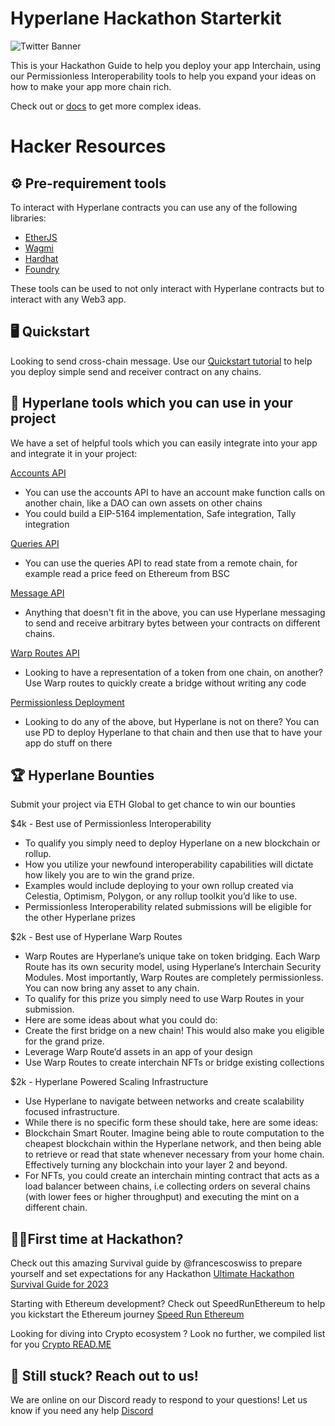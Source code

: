 # Hyperlane Hackathon Starterkit
![Twitter Banner](https://user-images.githubusercontent.com/44020788/223877593-66e6e885-9914-46a9-b50f-38811b220b56.png)


This is your Hackathon Guide to help you deploy your app Interchain, using our Permissionless Interoperability tools to help you expand your ideas on how to make your app more chain rich. 

Check out or [docs](https://docs.hyperlane.xyz/docs/introduction/getting-started) to get more complex ideas.

# Hacker Resources

## ⚙️ Pre-requirement tools

To interact with Hyperlane contracts you can use any of the following libraries: 

- [EtherJS](https://docs.ethers.org/v5/)
- [Wagmi](https://wagmi.sh/)
- [Hardhat](https://hardhat.org/)
- [Foundry](https://getfoundry.sh/)

These tools can be used to not only interact with Hyperlane contracts but to interact with any Web3 app.

## 🖥️ Quickstart

Looking to send cross-chain message. Use our [Quickstart tutorial](https://github.com/hyperlane-xyz/hyperlane-quickstart) to help you deploy simple send and receiver contract on any chains.

## 🧰 Hyperlane tools which you can use in your project

We have a set of helpful tools which you can easily integrate into your app and integrate it in your project: 

[Accounts API](https://docs.hyperlane.xyz/docs/apis/accounts)

- You can use the accounts API to have an account make function calls on another chain, like a DAO can own assets on other chains
- You could build a EIP-5164 implementation, Safe integration, Tally integration

[Queries API](https://docs.hyperlane.xyz/docs/apis/query)

- You can use the queries API to read state from a remote chain, for example read a price feed on Ethereum from BSC

[Message API](https://docs.hyperlane.xyz/docs/apis/messaging-api)

- Anything that doesn't fit in the above, you can use Hyperlane messaging to send and receive arbitrary bytes between your contracts on different chains.

[Warp Routes API](https://docs.hyperlane.xyz/docs/apis/warp-api)

- Looking to have a representation of a token from one chain, on another? Use Warp routes to quickly create a bridge without writing any code

[Permissionless Deployment](https://docs.hyperlane.xyz/docs/deploy/deploy-hyperlane)

- Looking to do any of the above, but Hyperlane is not on there? You can use PD to deploy Hyperlane to that chain and then use that to have your app do stuff on there

## 🏆 Hyperlane Bounties

Submit your project via ETH Global to get chance to win our bounties 

$4k - Best use of Permissionless Interoperability

- To qualify you simply need to deploy Hyperlane on a new blockchain or rollup.
- How you utilize your newfound interoperability capabilities will dictate how likely you are to win the grand prize.
- Examples would include deploying to your own rollup created via Celestia, Optimism, Polygon, or any rollup toolkit you’d like to use.
- Permissionless Interoperability related submissions will be eligible for the other Hyperlane prizes

$2k - Best use of Hyperlane Warp Routes

- Warp Routes are Hyperlane’s unique take on token bridging. Each Warp Route has its own security model, using Hyperlane’s Interchain Security Modules. Most importantly, Warp Routes are completely permissionless. You can now bring any asset to any chain.
- To qualify for this prize you simply need to use Warp Routes in your submission.
- Here are some ideas about what you could do:
- Create the first bridge on a new chain! This would also make you eligible for the grand prize.
- Leverage Warp Route’d assets in an app of your design
- Use Warp Routes to create interchain NFTs or bridge existing collections

$2k - Hyperlane Powered Scaling Infrastructure

- Use Hyperlane to navigate between networks and create scalability focused infrastructure.
- While there is no specific form these should take, here are some ideas:
- Blockchain Smart Router. Imagine being able to route computation to the cheapest blockchain within the Hyperlane network, and then being able to retrieve or read that state whenever necessary from your home chain. Effectively turning any blockchain into your layer 2 and beyond.
- For NFTs, you could create an interchain minting contract that acts as a load balancer between chains, i.e collecting orders on several chains (with lower fees or higher throughput) and executing the mint on a different chain.

## 🧑‍💻First time at Hackathon?

Check out this amazing Survival guide by @francescoswiss to prepare yourself and set expectations for any Hackathon
[Ultimate Hackathon Survival Guide for 2023](https://dev.to/andreolf/ultimate-ethereum-hackathon-survival-guide-for-2023-149i)

Starting with Ethereum development? Check out SpeedRunEthereum to help you kickstart the Ethereum journey [Speed Run Ethereum](https://speedrunethereum.com/)

Looking for diving into Crypto ecosystem ? Look no further, we compiled list for you [Crypto READ.ME](https://github.com/anettrolikova/Crypto/blob/master/README.md)

## 💬 Still stuck? Reach out to us!

We are online on our Discord ready to respond to your questions! Let us know if you need any help [Discord](https://discord.com/invite/hyperlane)
